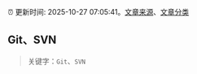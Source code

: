 :alarm_clock: 更新时间: 2025-10-27 07:05:41。[文章来源](/README.md)、[文章分类](/TAGS.md)

## Git、SVN


> 关键字：`Git`、`SVN`



